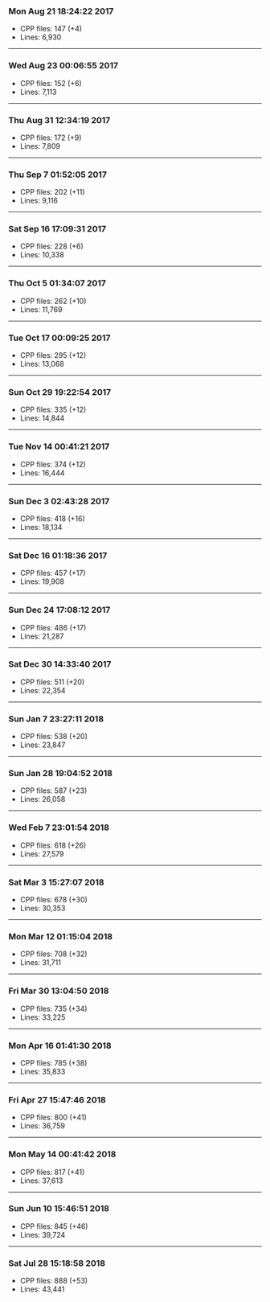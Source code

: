 ### Mon Aug 21 18:24:22 2017
* CPP files: 147 (+4)
* Lines: 6,930
***
### Wed Aug 23 00:06:55 2017
* CPP files: 152 (+6)
* Lines: 7,113
***
### Thu Aug 31 12:34:19 2017
* CPP files: 172 (+9)
* Lines: 7,809
***
### Thu Sep  7 01:52:05 2017
* CPP files: 202 (+11)
* Lines: 9,116
***
### Sat Sep 16 17:09:31 2017
* CPP files: 228 (+6)
* Lines: 10,338
***
### Thu Oct  5 01:34:07 2017
* CPP files: 262 (+10)
* Lines: 11,769
***
### Tue Oct 17 00:09:25 2017
* CPP files: 295 (+12)
* Lines: 13,068
***
### Sun Oct 29 19:22:54 2017
* CPP files: 335 (+12)
* Lines: 14,844
***
### Tue Nov 14 00:41:21 2017
* CPP files: 374 (+12)
* Lines: 16,444
***
### Sun Dec  3 02:43:28 2017
* CPP files: 418 (+16)
* Lines: 18,134
***
### Sat Dec 16 01:18:36 2017
* CPP files: 457 (+17)
* Lines: 19,908
***
### Sun Dec 24 17:08:12 2017
* CPP files: 486 (+17)
* Lines: 21,287
***
### Sat Dec 30 14:33:40 2017
* CPP files: 511 (+20)
* Lines: 22,354
***
### Sun Jan  7 23:27:11 2018
* CPP files: 538 (+20)
* Lines: 23,847
***
### Sun Jan 28 19:04:52 2018
* CPP files: 587 (+23)
* Lines: 26,058
***
### Wed Feb  7 23:01:54 2018
* CPP files: 618 (+26)
* Lines: 27,579
***
### Sat Mar  3 15:27:07 2018
* CPP files: 678 (+30)
* Lines: 30,353
***
### Mon Mar 12 01:15:04 2018
* CPP files: 708 (+32)
* Lines: 31,711
***
### Fri Mar 30 13:04:50 2018
* CPP files: 735 (+34)
* Lines: 33,225
***
### Mon Apr 16 01:41:30 2018
* CPP files: 785 (+38)
* Lines: 35,833
***
### Fri Apr 27 15:47:46 2018
* CPP files: 800 (+41)
* Lines: 36,759
***
### Mon May 14 00:41:42 2018
* CPP files: 817 (+41)
* Lines: 37,613
***
### Sun Jun 10 15:46:51 2018
* CPP files: 845 (+46)
* Lines: 39,724
***
### Sat Jul 28 15:18:58 2018
* CPP files: 888 (+53)
* Lines: 43,441
